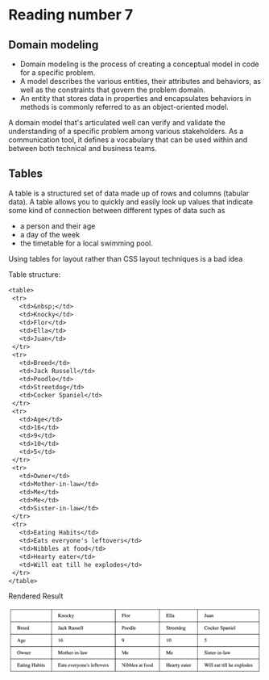# Reading number 7
## Domain modeling

* Domain modeling is the process of creating a conceptual model in code for a specific problem. 
* A model describes the various entities, their attributes and behaviors, as well as the constraints that govern the problem domain.
* An entity that stores data in properties and encapsulates behaviors in methods is commonly referred to as an object-oriented model.

A domain model that's articulated well can verify and validate the understanding of a specific problem among various stakeholders. As a communication tool, it defines a vocabulary that can be used within and between both technical and business teams.

## Tables

A table is a structured set of data made up of rows and columns (tabular data). A table allows you to quickly and easily look up values that indicate some kind of connection between different types of data such as
* a person and their age
* a day of the week
* the timetable for a local swimming pool.

Using tables for layout rather than CSS layout techniques is a bad idea

Table structure: 
 ```
<table>
  <tr>
    <td>&nbsp;</td>
    <td>Knocky</td>
    <td>Flor</td>
    <td>Ella</td>
    <td>Juan</td>
  </tr>
  <tr>
    <td>Breed</td>
    <td>Jack Russell</td>
    <td>Poodle</td>
    <td>Streetdog</td>
    <td>Cocker Spaniel</td>
  </tr>
  <tr>
    <td>Age</td>
    <td>16</td>
    <td>9</td>
    <td>10</td>
    <td>5</td>
  </tr>
  <tr>
    <td>Owner</td>
    <td>Mother-in-law</td>
    <td>Me</td>
    <td>Me</td>
    <td>Sister-in-law</td>
  </tr>
  <tr>
    <td>Eating Habits</td>
    <td>Eats everyone's leftovers</td>
    <td>Nibbles at food</td>
    <td>Hearty eater</td>
    <td>Will eat till he explodes</td>
  </tr>
</table>
```
Rendered Result

<img width="797" alt="Screen Shot 2021-10-15 at 4 37 34 PM" src="Screen Shot 2021-10-15 at 4.37.34 PM.png">


